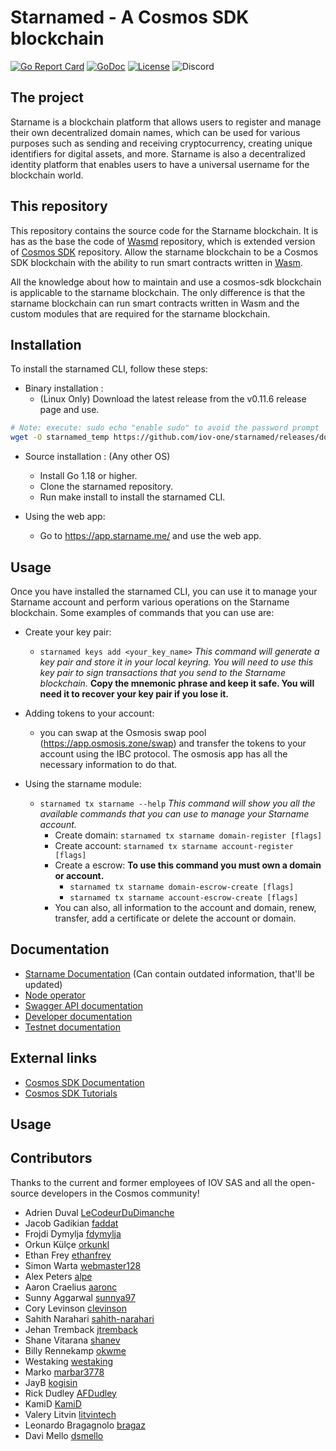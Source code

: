 # Starnamed - A Cosmos SDK blockchain

[![Go Report Card](https://goreportcard.com/badge/github.com/iov-one/starnamed)](https://goreportcard.com/report/github.com/iov-one/starnamed)
[![GoDoc](https://godoc.org/github.com/iov-one/starnamed?status.svg)](https://pkg.go.dev/github.com/iov-one/starnamed)
[![License](https://img.shields.io/badge/License-Apache%202.0-blue.svg)]()
![Discord](https://img.shields.io/discord/906536286653923408?label=discord&logo=discord)

## The project

Starname is a blockchain platform that allows users to register and manage their own decentralized domain names, which can be used for various purposes such as sending and receiving cryptocurrency, creating unique identifiers for digital assets, and more. Starname is also a decentralized identity platform that enables users to have a universal username for the blockchain world.

## This repository

This repository contains the source code for the Starname blockchain. It is has as the base the code of [Wasmd](https://github.com/CosmWasm/wasmd) repository, which is extended version of [Cosmos SDK](https://github.com/cosmos/cosmos-sdk) repository. Allow the starname blockchain to be a Cosmos SDK blockchain with the ability to run smart contracts written in [Wasm](https://webassembly.org/). 

All the knowledge about how to maintain and use a cosmos-sdk blockchain is applicable to the starname blockchain. The only difference is that the starname blockchain can run smart contracts written in Wasm and the custom modules that are required for the starname blockchain.

## Installation
To install the starnamed CLI, follow these steps:

- Binary installation :
  - (Linux Only) Download the latest release from the v0.11.6 release page and use.

```bash
# Note: execute: sudo echo "enable sudo" to avoid the password prompt 
wget -O starnamed_temp https://github.com/iov-one/starnamed/releases/download/v0.11.7/starnamed.linux.amd64 && chmod +x starnamed_temp && sudo mv starnamed_temp /usr/local/bin/starnamed && starnamed version --long
```

- Source installation : (Any other OS)
  - Install Go 1.18 or higher.
  - Clone the starnamed repository.
  - Run make install to install the starnamed CLI.

- Using the web app:
  - Go to https://app.starname.me/ and use the web app.



## Usage

Once you have installed the starnamed CLI, you can use it to manage your Starname account and perform various operations on the Starname blockchain. Some examples of commands that you can use are:

- Create your key pair:
  - `starnamed keys add <your_key_name>` *This command will generate a key pair and store it in your local keyring. You will need to use this key pair to sign transactions that you send to the Starname blockchain.* **Copy the mnemonic phrase and keep it safe. You will need it to recover your key pair if you lose it.**

- Adding tokens to your account:
  - you can swap at the Osmosis swap pool (https://app.osmosis.zone/swap) and transfer the tokens to your account using the IBC protocol. The osmosis app has all the necessary information to do that.

- Using the starname module:
  - `starnamed tx starname --help` *This command will show you all the available commands that you can use to manage your Starname account.*
    - Create domain: `starnamed tx starname domain-register [flags]`
    - Create account: `starnamed tx starname account-register [flags]`
    - Create a escrow: **To use this command you must own a domain or account.** 
      - `starnamed tx starname domain-escrow-create [flags]`
      - `starnamed tx starname account-escrow-create [flags]`
    - You can also, all information to the account and domain, renew, transfer, add a certificate or delete the account or domain.


## Documentation

- [Starname Documentation](https://docs.starname.me/) (Can contain outdated information, that'll be updated)
- [Node operator](./docs/node-operator.md)
- [Swagger API documentation]( https://iov-one.github.io/starnamed/)
- [Developer documentation](./docs/developer.md)
- [Testnet documentation](./docs/testnet.md) 

## External links
- [Cosmos SDK Documentation](https://docs.cosmos.network/)
- [Cosmos SDK Tutorials](https://tutorials.cosmos.network/)

## Usage


## Contributors

Thanks to the current and former employees of IOV SAS and all the open-source developers in the Cosmos community!

* Adrien Duval [LeCodeurDuDimanche](https://github.com/LeCodeurDuDimanche)
* Jacob Gadikian [faddat](https://github.com/faddat)
* Frojdi Dymylja [fdymylja](https://github.com/fdymylja)
* Orkun Külçe [orkunkl](https://github.com/orkunkl)
* Ethan Frey [ethanfrey](https://github.com/ethanfrey)
* Simon Warta [webmaster128](https://github.com/webmaster128)
* Alex Peters [alpe](https://github.com/alpe)
* Aaron Craelius [aaronc](https://github.com/aaronc)
* Sunny Aggarwal [sunnya97](https://github.com/sunnya97)
* Cory Levinson [clevinson](https://github.com/clevinson)
* Sahith Narahari [sahith-narahari](https://github.com/sahith-narahari)
* Jehan Tremback [jtremback](https://github.com/jtremback)
* Shane Vitarana [shanev](https://github.com/shanev)
* Billy Rennekamp [okwme](https://github.com/okwme)
* Westaking [westaking](https://github.com/westaking)
* Marko [marbar3778](https://github.com/marbar3778)
* JayB [kogisin](https://github.com/kogisin)
* Rick Dudley [AFDudley](https://github.com/AFDudley)
* KamiD [KamiD](https://github.com/KamiD)
* Valery Litvin [litvintech](https://github.com/litvintech)
* Leonardo Bragagnolo [bragaz](https://github.com/bragaz)
* Davi Mello  [dsmello](https://github.com/dsmello)